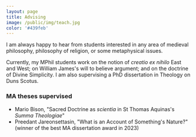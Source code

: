 ```yaml
---
layout: page
title: Advising
image: /public/img/teach.jpg
color: '#439feb'
---
```


I am always happy to hear from students interested in any area of medieval philosophy, philosophy of religion, or some metaphysical issues.

Currently, my MPhil students work on the notion of *creatio ex nihilo* East and West; on William James's will to believe argument; and on the doctrine of Divine Simplicity. I am also supervising a PhD dissertation in Theology on Duns Scotus.


### MA theses supervised

- Mario Bison, "Sacred Doctrine as *scientia* in St Thomas Aquinas's *Summa Theologiae*"
- Preedant Jareonsettasin, "What is an Account of Something's Nature?" (winner of the best MA dissertation award in 2023)


<!-- ### BA theses supervised -->


